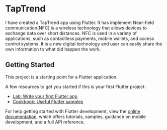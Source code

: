 # TapTrend

I have created a TapTrend app using Flutter. It has implement Near-field communication(NFC) is a wireless technology that allows devices to exchange data over short distances. NFC is used in a variety of applications, such as contactless payments, mobile wallets, and access control systems. It is a new digital technology and user can easily share the own information to what did happen the work.



## Getting Started

This project is a starting point for a Flutter application.

A few resources to get you started if this is your first Flutter project:

- [Lab: Write your first Flutter app](https://docs.flutter.dev/get-started/codelab)
- [Cookbook: Useful Flutter samples](https://docs.flutter.dev/cookbook)

For help getting started with Flutter development, view the
[online documentation](https://docs.flutter.dev/), which offers tutorials,
samples, guidance on mobile development, and a full API reference.
